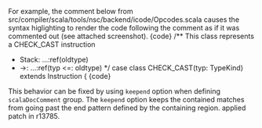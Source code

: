 For example, the comment below from src/compiler/scala/tools/nsc/backend/icode/Opcodes.scala causes the syntax higlighting to render the code following the comment as if it was commented out (see attached screenshot).
{code}
/** This class represents a CHECK_CAST instruction
 * Stack: ...:ref(oldtype)
 *    ->: ...:ref(typ <=: oldtype)
 */
 case class CHECK_CAST(typ: TypeKind) extends Instruction {
{code}

This behavior can be fixed by using `keepend` option when defining `scalaDocComment` group.
The `keepend` option keeps the contained matches from going past the end pattern defined by the containing region.
applied patch in r13785.
